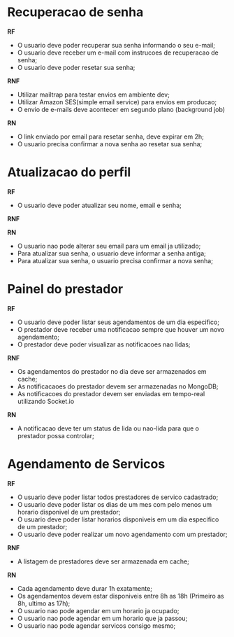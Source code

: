 # Recuperacao de senha

**RF**
- O usuario deve poder recuperar sua senha informando o seu e-mail;
- O usuario deve receber um e-mail com instrucoes de recuperacao de senha;
- O usuario deve poder resetar sua senha;

**RNF**
- Utilizar mailtrap para testar envios em ambiente dev;
- Utilizar Amazon SES(simple email service) para envios em producao;
- O envio de e-mails deve acontecer em segundo plano (background job)

**RN**
- O link enviado por email para resetar senha, deve expirar em 2h;
- O usuario precisa confirmar a nova senha ao resetar sua senha;

# Atualizacao do perfil

**RF**
- O usuario deve poder atualizar seu nome, email e senha;

**RNF**

**RN**
- O usuario nao pode alterar seu email para um email ja utilizado;
- Para atualizar sua senha, o usuario deve informar a senha antiga;
- Para atualizar sua senha, o usuario precisa confirmar a nova senha;

# Painel do prestador

**RF**
- O usuario deve poder listar seus agendamentos de um dia especifico;
- O prestador deve receber uma notificacao sempre que houver um novo agendamento;
- O prestador deve poder visualizar as notificacoes nao lidas;

**RNF**
- Os agendamentos do prestador no dia deve ser armazenados em cache;
- As notificacaoes do prestador devem ser armazenadas no MongoDB;
- As notificacoes do prestador devem ser enviadas em tempo-real utilizando Socket.io


**RN**
- A notificacao deve ter um status de lida ou nao-lida para que o prestador possa controlar;

# Agendamento de Servicos

**RF**
- O usuario deve poder listar todos prestadores de servico cadastrado;
- O usuario deve poder listar os dias de um mes com pelo menos um horario disponivel de um prestador;
- O usuario deve poder listar horarios disponiveis em um dia especifico de um prestador;
- O usuario deve poder realizar um novo agendamento com um prestador;

**RNF**
- A listagem de prestadores deve ser armazenada em cache;

**RN**
- Cada agendamento deve durar 1h exatamente;
- Os agendamentos devem estar disponiveis entre 8h as 18h (Primeiro as 8h, ultimo as 17h);
- O usuario nao pode agendar em um horario ja ocupado;
- O usuario nao pode agendar em um horario que ja passou;
- O usuario nao pode agendar servicos consigo mesmo;
